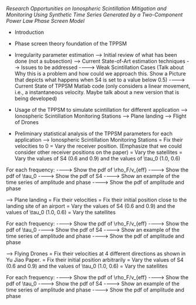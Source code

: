 *Research Opportunities on Ionospheric Scintillation Mitigation and Monitoring Using Synthetic Time Series Generated by a Two-Component Power Law Phase Screen Model*

- Introduction

- Phase screen theory foundation of the TPPSM

- Irregularity parameter estimation
--> Initial review of what has been done (not a subsection)
--> Current State-of-Art estimation techniques
--> Issues to be addressed
----> Weak Scintillation Cases (Talk about Why this is a problem and how could we approach this. Show a Picture that depicts what happens when S4 is set to a value below 0.5)
----> Current State of TPPSM Matlab code (only considers a linear movement, i.e., a instantaneous velocity. Maybe talk about a new version that is being developed)

- Usage of the TPPSM to simulate scintillation for different application
--> Ionospheric Scintillation Monitoring Stations
--> Plane landing
--> Flight of Drones

- Preliminary statistical analysis of the TPPSM parameters for each application
--> Ionospheric Scintillation Monitoring Stations
= Fix their velocities to 0
= Vary the receiver position. (Emphasize that we could consider other receiver positions on the paper)
= Vary the satellites
= Vary the values of S4 (0.6 and 0.9) and the values of \tau_0 (1.0, 0.6)

For each frequency:
----> Show the pdf of \rho_F/v_{eff}
----> Show the pdf of \tau_0
----> Show the pdf of S4
----> Show an example of the time series of amplitude and phase
----> Show the pdf of amplitude and phase

--> Plane landing
= Fix their velocities
= Fix their initial position close to the landing site of an airport
= Vary the values of S4 (0.6 and 0.9) and the values of \tau_0 (1.0, 0.6)
= Vary the satellites

For each frequency:
----> Show the pdf of \rho_F/v_{eff}
----> Show the pdf of \tau_0
----> Show the pdf of S4
----> Show an example of the time series of amplitude and phase
----> Show the pdf of amplitude and phase

--> Flying Drones
= Fix their velocities at 4 different directions as shown in Yu Jiao Paper.
= Fix their initial position arbitrarily
= Vary the values of S4 (0.6 and 0.9) and the values of \tau_0 (1.0, 0.6)
= Vary the satellites

For each frequency:
----> Show the pdf of \rho_F/v_{eff}
----> Show the pdf of \tau_0
----> Show the pdf of S4
----> Show an example of the time series of amplitude and phase
----> Show the pdf of amplitude and phase